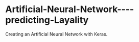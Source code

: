 # Artificial-Neural-Network----predicting-Layality
Creating an Artificial Neural Network with Keras.
